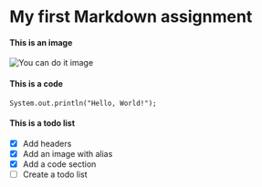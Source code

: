 # My first Markdown assignment

#### This is an image

![You can do it image](https://octodex.github.com/mona-the-rivetertocat/)


#### This is a code

```
System.out.println("Hello, World!");
```

#### This is a todo list

- [x] Add headers
- [x] Add an image with alias
- [x] Add a code section
- [ ] Create a todo list
